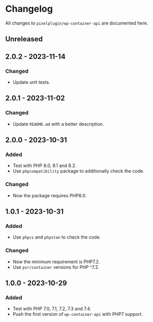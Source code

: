 # Changelog

All changes to `pixelplugin/wp-container-api` are documented here.

## Unreleased

## 2.0.2 - 2023-11-14

### Changed

- Update unit tests.

## 2.0.1 - 2023-11-02

### Changed

- Update `README.md` with a better description.

## 2.0.0 - 2023-10-31

### Added

- Test with PHP 8.0, 8.1 and 8.2.
- Use `phpcompatibility` package to additionally check the code.

### Changed

- Now the package requires PHP8.0.

## 1.0.1 - 2023-10-31

### Added

- Use `phpcs` and `phpstan` to check the code.

### Changed

- Now the minimum requirement is PHP7.2.
- Use `psr/container` versions for PHP ^7.2.

## 1.0.0 - 2023-10-29

### Added

- Test with PHP 7.0, 7.1, 7.2, 7.3 and 7.4.
- Push the first version of `wp-container-api` with PHP7 support.
